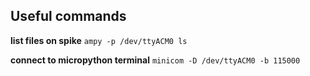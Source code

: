 

## Useful commands

**list files on spike**
`ampy -p /dev/ttyACM0 ls`

**connect to micropython terminal**
`minicom -D /dev/ttyACM0 -b 115000`
